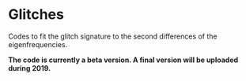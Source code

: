# Glitches
Codes to fit the glitch signature to the second differences of the eigenfrequencies.

**The code is currently a beta version. A final version will be uploaded during 2019.**
